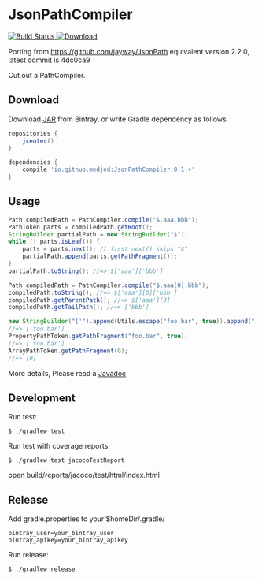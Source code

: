 # JsonPathCompiler

[![Build Status](https://travis-ci.org/medjed/JsonPathCompiler.svg?branch=master)](https://travis-ci.org/medjed/JsonPathCompiler)[ ![Download](https://api.bintray.com/packages/medjed/maven/JsonPathCompiler/images/download.svg) ](https://bintray.com/medjed/maven/JsonPathCompiler/_latestVersion)

Porting from https://github.com/jayway/JsonPath equivalent version 2.2.0, latest commit is 4dc0ca9

Cut out a PathCompiler.

## Download

Download [JAR](https://bintray.com/medjed/maven/JsonPathCompiler) from Bintray,
or write Gradle dependency as follows.

```groovy
repositories {
    jcenter()
}

dependencies {
    compile 'io.github.medjed:JsonPathCompiler:0.1.+'
}
```

## Usage

```java
Path compiledPath = PathCompiler.compile("$.aaa.bbb");
PathToken parts = compiledPath.getRoot();
StringBuilder partialPath = new StringBuilder("$");
while (! parts.isLeaf()) {
    parts = parts.next(); // first next() skips "$"
    partialPath.append(parts.getPathFragment());
}
partialPath.toString(); //=> $['aaa']['bbb']
```

```java
Path compiledPath = PathCompiler.compile("$.aaa[0].bbb");
compiledPath.toString(); //=> $['aaa'][0]['bbb']
compiledPath.getParentPath(); //=> $['aaa'][0]
compiledPath.getTailPath(); //=> ['bbb']
```

```java
new StringBuilder("['").append(Utils.escape("foo.bar", true)).append("']").toString();
//=> ['foo.bar']
PropertyPathToken.getPathFragment("foo.bar", true);
//=> ['foo.bar']
ArrayPathToken.getPathFragment(0);
//=> [0]
```

More details, Please read a [Javadoc](https://medjed.github.io/JsonPathCompiler/)

## Development

Run test:

```
$ ./gradlew test
```

Run test with coverage reports:

```
$ ./gradlew test jacocoTestReport
```

open build/reports/jacoco/test/html/index.html

## Release

Add gradle.properties to your $homeDir/.gradle/

```gradle.properties
bintray_user=your_bintray_user
bintray_apikey=your_bintray_apikey
```

Run release:

```
$ ./gradlew release
```
